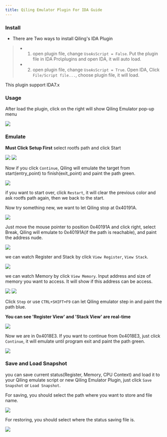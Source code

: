 ```yaml
---
title: Qiling Emulator Plugin For IDA Guide
---
```

### Install
- There are Two ways to install Qiling's IDA Plugin

>- 1. open plugin file, change `UseAsScript = False`. Put the plugin file in IDA Pro\plugins and open IDA, it will auto load.
>- 2. open plugin file, change `UseAsScript = True`. Open IDA, Click `File/Script file...`, choose plugin file, it will load.

This plugin support IDA7.x

### Usage
After load the plugin, click on the right will show Qiling Emulator pop-up menu

![](img/ida1.png)

### Emulate

**Must Click Setup First**
select rootfs path and click Start

![](img/ida2.png)
![](img/ida3.png)

Now if you click `Continue`, Qiling will emulate the target from start(entry_point) to finish(exit_point) and paint the path green.

![](img/ida4.png)

if you want to start over, click `Restart`, it will clear the previous color and ask rootfs path again, then we back to the start.

Now try something new, we want to let Qiling stop at 0x40191A.

![](img/ida5.png)

Just move the mouse pointer to position 0x40191A and click right, select Break, Qiling will emulate to 0x40191A(if the path is reachable), and paint the address nude.

![](img/ida6.png)

we can watch Register and Stack by click `View Register`, `View Stack`.

![](img/ida7.png)

we can watch Memory by click `View Memory`.
Input address and size of memory you want to access.
It will show if this address can be access.

![](img/ida8.png)
![](img/ida9.png)


Click `Step` or use `CTRL+SHIFT+F9` can let Qiling emulator step in and paint the path blue. 

**You can see 'Register View' and 'Stack View' are real-time**

![](img/ida10.png)

Now we are in 0x4018E3. If you want to continue from 0x4018E3, just click `Continue`, it will emulate until program exit and paint the path green.

![](img/ida11.png)

### Save and Load Snapshot
you can save current status(Register, Memory, CPU Context) and load it to your Qiling emulate script or new Qiling Emulator Plugin, just click `Save Snapshot`
or `Load Snapshot`.

For saving, you should select the path where you want to store and file name.

![](img/ida12.png)

For restoring, you should select where the status saving file is.

![](img/ida13.png)
